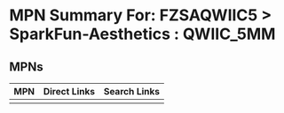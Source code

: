



# MPN Summary For: FZSAQWIIC5 > SparkFun-Aesthetics : QWIIC_5MM

## MPNs
  

|MPN|Direct Links|Search Links|
| :--- | :--- | :--- |
||||
